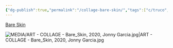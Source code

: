 ```yaml
---
{"dg-publish":true,"permalink":"/collage-bare-skin/","tags":["c/truco","c/man","c/rose","c/naked","c/number","c/N/CK","collage/year-2020"],"created":"2024-06-28T12:56:49.000-04:00","updated":"2025-09-09T13:33:23.200-04:00"}
---
```



[Bare Skin](https://www.instagram.com/p/CIhs5UdhLWK/)

![MEDIA/ART - COLLAGE - Bare_Skin, 2020, Jonny Garcia.jpg|ART - COLLAGE - Bare_Skin, 2020, Jonny Garcia.jpg](/img/user/MEDIA/ART%20-%20COLLAGE%20-%20Bare_Skin,%202020,%20Jonny%20Garcia.jpg)

